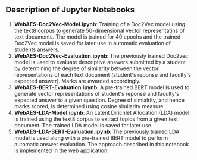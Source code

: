 ## Description of Jupyter Notebooks
1. **WebAES-Doc2Vec-Model.ipynb**: Training of a Doc2Vec model using the text8 corpus to generate 50-dimensional vector representatins of text documents. The model is trained for 40 epochs and the trained Doc2Vec model is saved for later use in automatic evaluation of students answers.
2. **WebAES-Doc2Vec-Evaluation.ipynb**: The previously trained Doc2vec model is used to evaluate descriptive answers submitted by a student by determining the degree of similarity between the vector representations of each text document (student's reponse and faculty's expected answer). Marks are awarded accordingly.
3. **WebAES-BERT-Evaluation.ipynb**: A pre-trained BERT model is used to generate vector representations of student's reponse and faculty's expected answer to a given question. Degree of simialrity, and hence marks scored, is determined using cosine similarity measure.
4. **WebAES-LDA-Model.ipynb**: An Latent Dirichlet Allocation (LDA) model is trained using the text8 corpus to extract topics from a given text document. The trained LDA model is saved for later use.
5. **WebAES-LDA-BERT-Evaluation.ipynb**: The previously trained LDA model is used along with a pre-trained BERT model to perform automatic answer evaluation. The approach described in this notebook is implemented in the web application.
